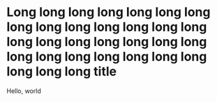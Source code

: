 # Long long long long long long long long long long long long long long long long long long long long long long long long long long long long long long long title

Hello, world
